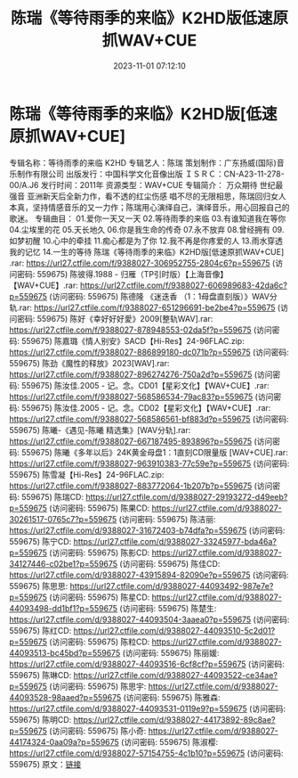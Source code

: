 ﻿---
title: 陈瑞《等待雨季的来临》K2HD版低速原抓WAV+CUE
date: 2023-11-01 07:12:10
categories: WAV车载音乐、镜像
tags: 华语中文
---
# 陈瑞《等待雨季的来临》K2HD版[低速原抓WAV+CUE]

专辑名称：等待雨季的来临 K2HD
专辑艺人：陈瑞
策划制作：广东扬威(国际)音乐制作有限公司
出版发行：中国科学文化音像出版
ＩＳＲＣ：CN-A23-11-278-00/A.J6
发行时间：2011年
资源类型：WAV+CUE
专辑简介：
万众期待
世纪最强音 亚洲新天后全新力作，看不透的红尘伤感 唱不尽的无限相思，陈瑞回归女人本真，坚持情感音乐的又一力作；陈瑞用心演绎自己，演绎音乐，用心回报自己的歌迷。
专辑曲目：
01.爱你一天又一天
02.等待雨季的来临
03.有谁知道我在等你
04.尘埃里的花
05.天长地久
06.你是我生命的传奇
07.永不放弃
08.曾经拥有
09.如梦初醒
10.心中的牵挂
11.痴心都是为了你
12.我不再是你疼爱的人
13.雨水穿透我的记忆
14.一生的等待
陈瑞《等待雨季的来临》K2HD版[低速原抓WAV+CUE] .rar: https://url27.ctfile.com/f/9388027-306952755-2804c6?p=559675
(访问密码: 559675)
陈彼得.1988 - 归雁（TP引时版）【上海音像】【WAV+CUE】.rar: https://url27.ctfile.com/f/9388027-606989683-42da6c?p=559675
(访问密码: 559675)
陈德隆 《迷迭香 （1：1母盘直刻版）》WAV分轨.rar: https://url27.ctfile.com/f/9388027-651296691-be2be4?p=559675
(访问密码: 559675)
陈好《幸好好好愛》2009[整轨WAV].rar: https://url27.ctfile.com/f/9388027-878948553-02da5f?p=559675
(访问密码: 559675)
陈嘉璐《情人别安》SACD【Hi-Res】24-96FLAC.zip: https://url27.ctfile.com/f/9388027-886899180-dc071b?p=559675
(访问密码: 559675)
陈劲《魔性的释放》2023[WAV].rar: https://url27.ctfile.com/f/9388027-896274276-750a2d?p=559675
(访问密码: 559675)
陈汝佳.2005 - 记。念。CD01【星彩文化】【WAV+CUE】.rar: https://url27.ctfile.com/f/9388027-568586534-79ac83?p=559675
(访问密码: 559675)
陈汝佳.2005 - 记。念。CD02【星彩文化】【WAV+CUE】.rar: https://url27.ctfile.com/f/9388027-568586561-bf883d?p=559675
(访问密码: 559675)
陈曦-《遇见-陈曦 精选集》[WAV分轨].rar: https://url27.ctfile.com/f/9388027-667187495-893896?p=559675
(访问密码: 559675)
陈曦《多年以后》24K黄金母盘1：1直刻CD限量版 [WAV+CUE].rar: https://url27.ctfile.com/f/9388027-963910383-77c59e?p=559675
(访问密码: 559675)
陈雪凝【Hi-Res】24-96FLAC.zip: https://url27.ctfile.com/f/9388027-883772064-1b207b?p=559675
(访问密码: 559675)
陈瑞CD: https://url27.ctfile.com/d/9388027-29193272-d49eeb?p=559675
(访问密码: 559675)
陈果CD: https://url27.ctfile.com/d/9388027-30261517-0765c7?p=559675
(访问密码: 559675)
陈洁丽: https://url27.ctfile.com/d/9388027-31672403-b74dfa?p=559675
(访问密码: 559675)
陈宁CD: https://url27.ctfile.com/d/9388027-33245977-bda46a?p=559675
(访问密码: 559675)
陈影CD: https://url27.ctfile.com/d/9388027-34127446-c02be1?p=559675
(访问密码: 559675)
陈佳CD: https://url27.ctfile.com/d/9388027-43915894-82090e?p=559675
(访问密码: 559675)
陈思思: https://url27.ctfile.com/d/9388027-44093492-987e7e?p=559675
(访问密码: 559675)
陈星CD: https://url27.ctfile.com/d/9388027-44093498-dd1bf1?p=559675
(访问密码: 559675)
陈楚生: https://url27.ctfile.com/d/9388027-44093504-3aaea0?p=559675
(访问密码: 559675)
陈红CD: https://url27.ctfile.com/d/9388027-44093510-5c2d01?p=559675
(访问密码: 559675)
陈粒CD: https://url27.ctfile.com/d/9388027-44093513-bc45bd?p=559675
(访问密码: 559675)
陈丽媛: https://url27.ctfile.com/d/9388027-44093516-6cf8cf?p=559675
(访问密码: 559675)
陈琳CD: https://url27.ctfile.com/d/9388027-44093522-ce34ae?p=559675
(访问密码: 559675)
陈思宇: https://url27.ctfile.com/d/9388027-44093528-98aaed?p=559675
(访问密码: 559675)
陈雅森: https://url27.ctfile.com/d/9388027-44093531-0119e9?p=559675
(访问密码: 559675)
陈明CD: https://url27.ctfile.com/d/9388027-44173892-89c8ae?p=559675
(访问密码: 559675)
陈小奇: https://url27.ctfile.com/d/9388027-44174324-0aa09a?p=559675
(访问密码: 559675)
陈淑樱: https://url27.ctfile.com/d/9388027-57154755-4c1b10?p=559675
(访问密码: 559675)
原文：[链接](https://blog.sina.com.cn/s/blog_1647c7e76010313ox.html)